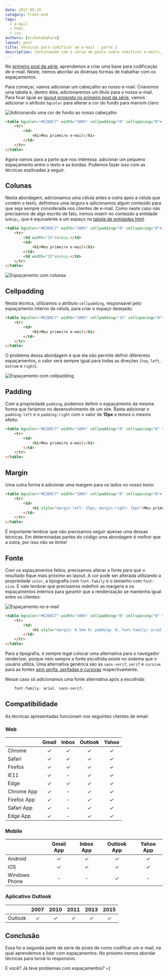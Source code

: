 ```yaml
---
date: 2017-05-15
category: front-end
tags:
  - e-mail
  - html
  - css
authors: [erikatakahara]
layout: post
title: Técnicas para codificar um e-mail - parte 2
description: Continuando com a série de posts sobre codificar e-mails, você já teve problemas para adicionar espaçamentos? Ou com cliente de e-mail que não lê corretamente o que foi codificado? Nesse segundo post, vamos abordar diversas técnicas.
---
```


No [primeiro post da série](/tecnicas-para-codificar-um-e-mail/), aprendemos a criar uma base para codificação de e-mail. Neste, iremos abordar as diversas formas de trabalhar com os espaçamentos.

Para começar, vamos adicionar um cabeçalho ao nosso e-mail. Criaremos uma tabela e, dentro dela, adicionaremos um título para o nosso e-mail. Para ficar igual ao <a href='../images/tecnicas-para-codificar-um-e-mail-1.png' target='_blank'>layout proposto no primeiro post da série</a>, vamos adicionar o atributo `bgcolor` para alterar a cor do fundo para marrom claro:

![Adicionando uma cor de fundo ao nosso cabeçalho](../images/tecnicas-para-codificar-um-e-mail-parte-2-1.png)

```HTML
<table bgcolor="#E2D6C7" width="100%" cellpadding="0" cellspacing="0">
    <tr>
        <td>
            <h1>Meu primeiro e-mail</h1>
        </td>
    </tr>
</table>
```

Agora vamos para a parte que nos interessa: adicionar um pequeno espaçamento entre o texto e as bordas. Podemos fazer isso com as técnicas explicadas a seguir.

## Colunas

Nesta abordagem, adicionamos uma célula antes e outra após a célula que contém o texto, definimos uma largura e adicionamos algum conteúdo para que seja sempre considerada nos clientes de e-mail. Como neste caso não precisamos de algo escrito de fato, iremos inserir no conteúdo a entidade `&nbsp;`, que é equivalente a um espaço na <a href='http://agentewebmaster.ucoz.com.br/publ/tutorial_html/entidades_html/1-1-0-24' rel='nofollow' target='_blank'>tabela de entidades html</a>.

```HTML
<table bgcolor="#E2D6C7" width="100%" cellpadding="0" cellspacing="0">
    <tr>
        <td width="15">&nbsp;</td>
        <td>
            <h1>Meu primeiro e-mail</h1>
        </td>
        <td width="15">&nbsp;</td>
    </tr>
</table>
```

![Espaçamento com colunas](../images/tecnicas-para-codificar-um-e-mail-parte-2-2.png)

## Cellpadding

Nesta técnica, utilizamos o atributo `cellpadding`, responsável pelo espaçamento interno da célula, para criar o espaço desejado:

```HTML
<table bgcolor="#E2D6C7" width="100%" cellpadding="15" cellspacing="0">
    <tr>
        <td>
            <h1>Meu primeiro e-mail</h1>
        </td>
    </tr>
</table>
```

O problema dessa abordagem é que ela não permite definir diferentes espaçamentos, o valor será sempre igual para todas as direções (`top`, `left`, `bottom` e `right`).

![Espaçamento com cellpadding](../images/tecnicas-para-codificar-um-e-mail-parte-2-3.png)


## Padding

Com a propriedade `padding`, podemos definir o espaçamento da mesma forma que faríamos no desenvolvimento de um site. Basta adicionar o `padding-left` e o `padding-right` com o valor de **15px** e temos o mesmo efeito:

```HTML
<table bgcolor="#E2D6C7" width="100%" cellpadding="0" cellspacing="0" style="padding-left: 15px; padding-right: 15px">
    <tr>
        <td>
            <h1>Meu primeiro e-mail</h1>
        </td>
    </tr>
</table>
```

## Margin

Uma outra forma é adicionar uma margem para os lados no nosso texto:

```HTML
<table bgcolor="#E2D6C7" width="100%" cellpadding="0" cellspacing="0">
    <tr>
        <td>
            <h1 style="margin-left: 15px; margin-right: 15px">Meu primeiro e-mail</h1>
        </td>
    </tr>
</table>
```

É importante lembrar que não precisamos seguir apenas uma dessas técnicas. Em determinadas partes do código uma abordagem é melhor que a outra, por isso não se limite!

## Fonte

Com os espaçamentos feitos, precisamos alterar a fonte para que o resultado fique mais próximo ao layout. A cor pode ser alterada utilizando a propriedade `color`, a tipografia com `font-family` e o tamanho com `font-size`. E vale lembrar que precisamos redefinir as margens e os espaçamentos internos para garantir que a renderização se mantenha igual entre os clientes:

![Espaçamento no e-mail](../images/tecnicas-para-codificar-um-e-mail-parte-2-4.png)

```HTML
<table bgcolor="#E2D6C7" width="100%" cellpadding="0" cellspacing="0" style="padding-left: 15px; padding-right: 15px">
    <tr>
        <td>
            <h1 style="margin: 0.5em 0; padding: 0; font-family: arial; color: #7F674D; font-size: 2em">Meu primeiro e-mail</h1>
        </td>
    </tr>
</table>
```

Para a tipografia, é sempre legal colocar uma alternativa para o navegador renderizar, porque nem sempre a fonte escolhida existe no sistema que o usuário utiliza. Uma alternativa genérica são as `sans-serif`, `serif` e `cursive` para as fontes <a href='http://knabbenn.com/classificacao-tipografica/' rel='nofollow' target='_blank'>sem serifa, serifadas e cursivas</a> respectivamente.

Nesse caso só adicionamos uma fonte alternativa após a escolhida:

```CSS
    font-family: arial, sans-serif;
```

## Compatibilidade

As técnicas apresentadas funcionam nos seguintes clientes de email:

### Web

|             | Gmail | Inbox | Outlook | Yahoo |
|-------------|:-----:|:-----:|:-------:|:-----:|
| Chrome      |   ✓   |   ✓   |    ✓    |   ✓   |
| Safari      |   ✓   |   ✓   |    ✓    |   ✓   |
| Firefox     |   ✓   |   ✓   |    ✓    |   ✓   |
| IE11        |   ✓   |   -   |    ✓    |   ✓   |
| Edge        |   ✓   |   ✓   |    ✓    |   ✓   |
| Chrome App  |   ✓   |   -   |    ✓    |   ✓   |
| Firefox App |   ✓   |   -   |    ✓    |   ✓   |
| Safari App  |   ✓   |   -   |    ✓    |   ✓   |
| Edge App    |   ✓   |   -   |    ✓    |   ✓   |

### Mobile

|                   | Gmail App | Inbox App | Outlook App | Yahoo App |
|-------------------|:---------:|:---------:|:-----------:|:---------:|
| Android           |     ✓     |     ✓     |      ✓      |     ✓     |
| iOS               |     ✓     |     ✓     |      ✓      |     ✓     |
| Windows Phone     |     -     |     -     |      ✓      |     -     |

### Aplicativo Outlook

|        | 2007 | 2010 | 2011 | 2013 | 2015 |
|--------|:----:|:----:|:----:|:----:|:----:|
| Outlook |   ✓  |   ✓  |   ✓  |   ✓  |   ✓  |

## Conclusão

Essa foi a segunda parte da série de posts de como codificar um e-mail, na qual aprendemos a lidar com espaçamentos. No próximo iremos abordar técnicas para torná-lo responsivo.

E você? Já teve problemas com espaçamentos? =]
